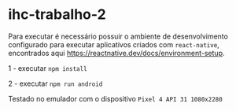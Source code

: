 # ihc-trabalho-2

Para executar é necessário possuir o ambiente de desenvolvimento configurado para executar aplicativos criados com `react-native`, encontrados aqui https://reactnative.dev/docs/environment-setup.

1 - executar `npm install`

2 - executar `npm run android`

Testado no emulador com o dispositivo `Pixel 4 API 31 1080x2280`
